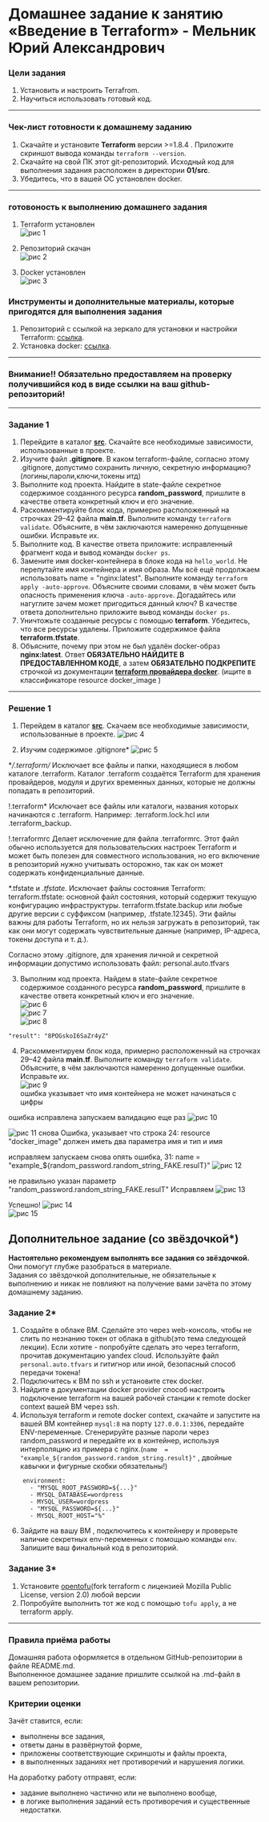 # Домашнее задание к занятию «Введение в Terraform» - Мельник Юрий Александрович

### Цели задания

1. Установить и настроить Terrafrom.
2. Научиться использовать готовый код.

------

### Чек-лист готовности к домашнему заданию

1. Скачайте и установите **Terraform** версии >=1.8.4 . Приложите скриншот вывода команды ```terraform --version```.
2. Скачайте на свой ПК этот git-репозиторий. Исходный код для выполнения задания расположен в директории **01/src**.
3. Убедитесь, что в вашей ОС установлен docker.

------


### готовоность к выполнению домашнего задания
1. Terraform установлен  
 ![рис 1](https://github.com/ysatii/terraform_hw1/blob/main/img/ter_1.jpg)

2. Репозиторий скачан  
 ![рис 2](https://github.com/ysatii/terraform_hw1/blob/main/img/ter_2.jpg)

3. Docker установлен  
 ![рис 3](https://github.com/ysatii/terraform_hw1/blob/main/img/ter_3.jpg)


### Инструменты и дополнительные материалы, которые пригодятся для выполнения задания

1. Репозиторий с ссылкой на зеркало для установки и настройки Terraform: [ссылка](https://github.com/netology-code/devops-materials).
2. Установка docker: [ссылка](https://docs.docker.com/engine/install/ubuntu/). 
------
### Внимание!! Обязательно предоставляем на проверку получившийся код в виде ссылки на ваш github-репозиторий!
------

### Задание 1

1. Перейдите в каталог [**src**](https://github.com/netology-code/ter-homeworks/tree/main/01/src). Скачайте все необходимые зависимости, использованные в проекте. 
2. Изучите файл **.gitignore**. В каком terraform-файле, согласно этому .gitignore, допустимо сохранить личную, секретную информацию?(логины,пароли,ключи,токены итд)
3. Выполните код проекта. Найдите  в state-файле секретное содержимое созданного ресурса **random_password**, пришлите в качестве ответа конкретный ключ и его значение.
4. Раскомментируйте блок кода, примерно расположенный на строчках 29–42 файла **main.tf**.
Выполните команду ```terraform validate```. Объясните, в чём заключаются намеренно допущенные ошибки. Исправьте их.
5. Выполните код. В качестве ответа приложите: исправленный фрагмент кода и вывод команды ```docker ps```.
6. Замените имя docker-контейнера в блоке кода на ```hello_world```. Не перепутайте имя контейнера и имя образа. Мы всё ещё продолжаем использовать name = "nginx:latest". Выполните команду ```terraform apply -auto-approve```.
Объясните своими словами, в чём может быть опасность применения ключа  ```-auto-approve```. Догадайтесь или нагуглите зачем может пригодиться данный ключ? В качестве ответа дополнительно приложите вывод команды ```docker ps```.
8. Уничтожьте созданные ресурсы с помощью **terraform**. Убедитесь, что все ресурсы удалены. Приложите содержимое файла **terraform.tfstate**. 
9. Объясните, почему при этом не был удалён docker-образ **nginx:latest**. Ответ **ОБЯЗАТЕЛЬНО НАЙДИТЕ В ПРЕДОСТАВЛЕННОМ КОДЕ**, а затем **ОБЯЗАТЕЛЬНО ПОДКРЕПИТЕ** строчкой из документации [**terraform провайдера docker**](https://docs.comcloud.xyz/providers/kreuzwerker/docker/latest/docs).  (ищите в классификаторе resource docker_image )


------

### Решение 1
1. Перейдем в каталог [**src**](https://github.com/netology-code/ter-homeworks/tree/main/01/src). Скачаем все необходимые зависимости, использованные в проекте. 
 ![рис 4](https://github.com/ysatii/terraform_hw1/blob/main/img/ter_4.jpg)  

2. Изучим содержимое .gitignore*
 ![рис 5](https://github.com/ysatii/terraform_hw1/blob/main/img/ter_5.jpg)

**/.terraform/*
    Исключает все файлы и папки, находящиеся в любом каталоге .terraform.
    Каталог .terraform создаётся Terraform для хранения провайдеров, модуля и других временных данных, которые не должны попадать в репозиторий.

!.terraform*
    Исключает все файлы или каталоги, названия которых начинаются с .terraform.
    Например: .terraform.lock.hcl или .terraform_backup.

!.terraformrc
    Делает исключение для файла .terraformrc.
    Этот файл обычно используется для пользовательских настроек Terraform и может быть полезен для совместного использования, но его включение в репозиторий нужно учитывать осторожно, так как он может содержать конфиденциальные данные.

*.tfstate и *.tfstate.*
    Исключает файлы состояния Terraform:
        terraform.tfstate: основной файл состояния, который содержит текущую конфигурацию инфраструктуры.
        terraform.tfstate.backup или любые другие версии с суффиксом (например, .tfstate.12345).
    Эти файлы важны для работы Terraform, но их нельзя загружать в репозиторий, так как они могут содержать чувствительные данные (например, IP-адреса, токены доступа и т. д.).

Согласно этому .gitignore, для хранения личной и секретной информации допустимо использовать файл:
personal.auto.tfvars

3. Выполним код проекта. Найдем  в state-файле секретное содержимое созданного ресурса **random_password**, пришлите в качестве ответа конкретный ключ и его значение.  
 ![рис 6](https://github.com/ysatii/terraform_hw1/blob/main/img/ter_6.jpg)  
 ![рис 7](https://github.com/ysatii/terraform_hw1/blob/main/img/ter_7.jpg)  
 ![рис 8](https://github.com/ysatii/terraform_hw1/blob/main/img/ter_8.jpg)  
```
"result": "8POGskoI6SaZr4yZ"
```  

4. Раскомментируем блок кода, примерно расположенный на строчках 29–42 файла **main.tf**.
Выполните команду ```terraform validate```. Объясните, в чём заключаются намеренно допущенные ошибки. Исправьте их.  
 ![рис 9](https://github.com/ysatii/terraform_hw1/blob/main/img/ter_9.jpg)   
ошибка указывает что имя контейнера не может начинаться с цифры  

ошибка исправлена запускаем валидацию еще раз 
 ![рис 10](https://github.com/ysatii/terraform_hw1/blob/main/img/ter_10.jpg)  

 
 ![рис 11](https://github.com/ysatii/terraform_hw1/blob/main/img/ter_11.jpg) 
  снова Ошибка, указывает что 
строка 24: resource "docker_image" должен иметь два параметра имя и тип  и имя 


исправляем запускаем снова 
опять ошибка,  31:   name  = "example_${random_password.random_string_FAKE.resulT}"
 ![рис 12](https://github.com/ysatii/terraform_hw1/blob/main/img/ter_12.jpg) 

не правильно указан параметр "random_password.random_string_FAKE.resulT"
Исправляем 
 ![рис 13](https://github.com/ysatii/terraform_hw1/blob/main/img/ter_13.jpg)  

 Успешно!
 ![рис 14](https://github.com/ysatii/terraform_hw1/blob/main/img/ter_14.jpg)  
 ![рис 15](https://github.com/ysatii/terraform_hw1/blob/main/img/ter_15.jpg)  

## Дополнительное задание (со звёздочкой*)

**Настоятельно рекомендуем выполнять все задания со звёздочкой.** Они помогут глубже разобраться в материале.   
Задания со звёздочкой дополнительные, не обязательные к выполнению и никак не повлияют на получение вами зачёта по этому домашнему заданию. 

### Задание 2*

1. Создайте в облаке ВМ. Сделайте это через web-консоль, чтобы не слить по незнанию токен от облака в github(это тема следующей лекции). Если хотите - попробуйте сделать это через terraform, прочитав документацию yandex cloud. Используйте файл ```personal.auto.tfvars``` и гитигнор или иной, безопасный способ передачи токена!
2. Подключитесь к ВМ по ssh и установите стек docker.
3. Найдите в документации docker provider способ настроить подключение terraform на вашей рабочей станции к remote docker context вашей ВМ через ssh.
4. Используя terraform и  remote docker context, скачайте и запустите на вашей ВМ контейнер ```mysql:8``` на порту ```127.0.0.1:3306```, передайте ENV-переменные. Сгенерируйте разные пароли через random_password и передайте их в контейнер, используя интерполяцию из примера с nginx.(```name  = "example_${random_password.random_string.result}"```  , двойные кавычки и фигурные скобки обязательны!) 
```
    environment:
      - "MYSQL_ROOT_PASSWORD=${...}"
      - MYSQL_DATABASE=wordpress
      - MYSQL_USER=wordpress
      - "MYSQL_PASSWORD=${...}"
      - MYSQL_ROOT_HOST="%"
```

6. Зайдите на вашу ВМ , подключитесь к контейнеру и проверьте наличие секретных env-переменных с помощью команды ```env```. Запишите ваш финальный код в репозиторий.

### Задание 3*
1. Установите [opentofu](https://opentofu.org/)(fork terraform с лицензией Mozilla Public License, version 2.0) любой версии
2. Попробуйте выполнить тот же код с помощью ```tofu apply```, а не terraform apply.
------

### Правила приёма работы

Домашняя работа оформляется в отдельном GitHub-репозитории в файле README.md.   
Выполненное домашнее задание пришлите ссылкой на .md-файл в вашем репозитории.

### Критерии оценки

Зачёт ставится, если:

* выполнены все задания,
* ответы даны в развёрнутой форме,
* приложены соответствующие скриншоты и файлы проекта,
* в выполненных заданиях нет противоречий и нарушения логики.

На доработку работу отправят, если:

* задание выполнено частично или не выполнено вообще,
* в логике выполнения заданий есть противоречия и существенные недостатки. 

